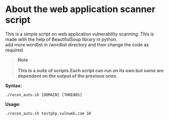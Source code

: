 # About the web application scanner script
This is a simple script on web application vulnerability scanning.
This is made with the help of BeautifulSoup library in python. 
<br>add more wordlist in /wordlist directory
and then change the code as required

> **Note**
<br><br>**This is a suite of scripts.Each script can run on its own but some are dependent on the output of the previous ones.**

**Syntax:**

    ./recon_auto.sh [DOMAIN] [THREADS]
     
**Usage:**

    ./recon_auto.sh testphp.vulnweb.com 10
